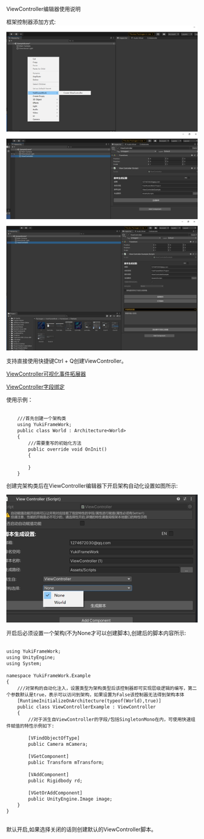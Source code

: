 ViewController编辑器使用说明

框架控制器添加方式:
![输入图片说明](Texture/Controller1.png)
![输入图片说明](Texture/Controller2.png)
![输入图片说明](Texture/Controller3.png)

支持直接使用快捷键Ctrl + Q创建ViewController。

[ViewController可视化事件拓展器](https://gitee.com/NikaidoShinku/YukiFrameWork/blob/master/YukiFrameWork/Framework/ViewController拓展事件可视化.md)

[ViewController字段绑定](https://gitee.com/NikaidoShinku/YukiFrameWork/blob/master/YukiFrameWork/Framework/ViewController绑定字段.md)

使用示例：
```

    ///首先创建一个架构类
    using YukiFrameWork;
    public class World : Architecture<World>
    {
        ///需要重写的初始化方法
        public override void OnInit()
        {
            
        }        
    }
```
创建完架构类后在ViewController编辑器下开启架构自动化设置如图所示:

![输入图片说明](Texture/controllerEditor.png)

开启后必须设置一个架构(不为None才可以创建脚本),创建后的脚本内容所示:

```

using YukiFrameWork;
using UnityEngine;
using System;

namespace YukiFrameWork.Example
{
    ///对架构的自动化注入，设置类型为架构类型后该控制器即可实现层级逻辑的编写，第二个参数默认是true，表示可以访问到架构，如果设置为False该控制器无法得到架构本体
    [RuntimeInitializeOnArchitecture(typeof(World),true)]
    public class ViewControllerExample : ViewController
    {
        //对于派生自ViewController的字段/包括SingletonMono在内，可使用快速组件赋值的特性示例如下:

        [VFindObjectOfType]
        public Camera mCamera;

        [VGetComponent]
        public Transform mTransform;

        [VAddComponent]
        public Rigidbody rd;

        [VGetOrAddComponent]
        public UnityEngine.Image image;
    }
}
    

```

默认开启,如果选择关闭的话则创建默认的ViewController脚本。